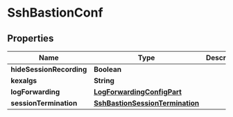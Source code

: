 

# SshBastionConf


## Properties

| Name | Type | Description | Notes |
|------------ | ------------- | ------------- | -------------|
|**hideSessionRecording** | **Boolean** |  |  [optional] |
|**kexalgs** | **String** |  |  [optional] |
|**logForwarding** | [**LogForwardingConfigPart**](LogForwardingConfigPart.md) |  |  [optional] |
|**sessionTermination** | [**SshBastionSessionTermination**](SshBastionSessionTermination.md) |  |  [optional] |



